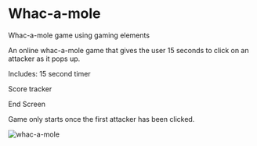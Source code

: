 # Whac-a-mole
Whac-a-mole game using gaming elements

An online whac-a-mole game that gives the user 15 seconds to click on an attacker as it pops up.

Includes:
15 second timer

Score tracker

End Screen

Game only starts once the first attacker has been clicked.

![whac-a-mole](https://github.com/noel-chacko/Whac-a-mole/assets/69741906/5f0f22d7-74aa-483f-8f1c-506e66e53737)

